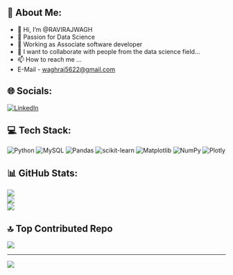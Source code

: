 ## 💫 About Me:
- 👋 Hi, I’m @RAVIRAJWAGH
- 👀 Passion for Data Science
- 🌱 Working as Associate software developer
- 💞️ I want to collaborate with people from the data science field...
- 📫 How to reach me ...
- E-Mail    - waghraj5622@gmail.com


## 🌐 Socials:
[![LinkedIn](https://img.shields.io/badge/LinkedIn-%230077B5.svg?logo=linkedin&logoColor=white)](https://www.linkedin.com/in/ravirajwagh/) 

## 💻 Tech Stack:
![Python](https://img.shields.io/badge/python-3670A0?style=for-the-badge&logo=python&logoColor=ffdd54) ![MySQL](https://img.shields.io/badge/mysql-%2300000f.svg?style=for-the-badge&logo=mysql&logoColor=white) ![Pandas](https://img.shields.io/badge/pandas-%23150458.svg?style=for-the-badge&logo=pandas&logoColor=white) ![scikit-learn](https://img.shields.io/badge/scikit--learn-%23F7931E.svg?style=for-the-badge&logo=scikit-learn&logoColor=white) ![Matplotlib](https://img.shields.io/badge/Matplotlib-%23ffffff.svg?style=for-the-badge&logo=Matplotlib&logoColor=black)
![NumPy](https://img.shields.io/badge/numpy-%23013243.svg?style=for-the-badge&logo=numpy&logoColor=white) ![Plotly](https://img.shields.io/badge/Plotly-%233F4F75.svg?style=for-the-badge&logo=plotly&logoColor=white)
## 📊 GitHub Stats:
![](https://github-readme-stats.vercel.app/api?username=RAVIRAJWAGH&theme=merko&show_icons=true&hide_border=false&count_private=true)<br/>
![](https://github-readme-streak-stats.herokuapp.com/?user=RAVIRAJWAGH&theme=merko&hide_border=false)<br/>
![](https://github-readme-stats.vercel.app/api/top-langs/?username=RAVIRAJWAGH&theme=merko&show_icons=true&hide_border=false&layout=compact)


## 🔝 Top Contributed Repo
![](https://github-contributor-stats.vercel.app/api?username=RAVIRAJWAGH&limit=5&theme=dark&combine_all_yearly_contributions=true)

---
[![](https://visitcount.itsvg.in/api?id=RAVIRAJWAGH&icon=0&color=0)](https://visitcount.itsvg.in)

<!-- Proudly created with GPRM ( https://gprm.itsvg.in ) -->

<!---
RAVIRAJWAGH/RAVIRAJWAGH is a ✨ special ✨ repository because its `README.md` (this file) appears on your GitHub profile.
You can click the Preview link to take a look at your changes.
--->
